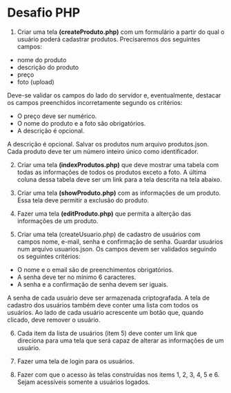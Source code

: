 # Desafio PHP

1. Criar uma tela **(createProduto.php)** com um formulário a partir do
qual o usuário poderá cadastrar produtos. Precisaremos dos
seguintes campos:
- nome do produto
- descrição do produto
-	preço
- foto (upload)

Deve-se validar os campos do lado do servidor e, eventualmente,
destacar os campos preenchidos incorretamente segundo os
critérios:
- O preço deve ser numérico.
- O nome do produto e a foto são obrigatórios.
- A descrição é opcional.
	 
A descrição é opcional. Salvar os produtos num arquivo
produtos.json. Cada produto deve ter um número inteiro único como
identificador.

2. Criar uma tela **(indexProdutos.php)** que deve mostrar uma tabela
com todas as informações de todos os produtos exceto a foto. A
última coluna dessa tabela deve ser um link para a tela descrita na
tela abaixo.

3. Criar uma tela **(showProduto.php)** com as informações de um
produto. Essa tela deve permitir a exclusão do produto.

4. Fazer uma tela **(editProduto.php)** que permita a alterção das
informações de um produto.

5. Criar uma tela (createUsuario.php) de cadastro de usuários com
campos nome, e-mail, senha e confirmação de senha. Guardar
usuários num arquivo usuarios.json. Os campos devem ser validados
seguindo os seguintes critérios:

- O nome e o email são de preenchimentos obrigatórios.
- A senha deve ter no mínimo 6 caracteres.
- A senha e a confirmação de senha devem ser iguais.

A senha de cada usuário deve ser armazenada criptografada. A tela
de cadastro dos usuários também deve conter uma lista com todos
os usuários.
Ao lado de cada usuário acrescente um botão que, quando clicado,
deve remover o usuário.

6. Cada item da lista de usuários (item 5) deve conter um link que
direciona para uma tela que será capaz de alterar as informações de
um usuário.

7. Fazer uma tela de login para os usuários.

8. Fazer com que o acesso às telas construídas nos items 1, 2, 3, 4, 5
e 6. Sejam acessíveis somente a usuários logados.
 
